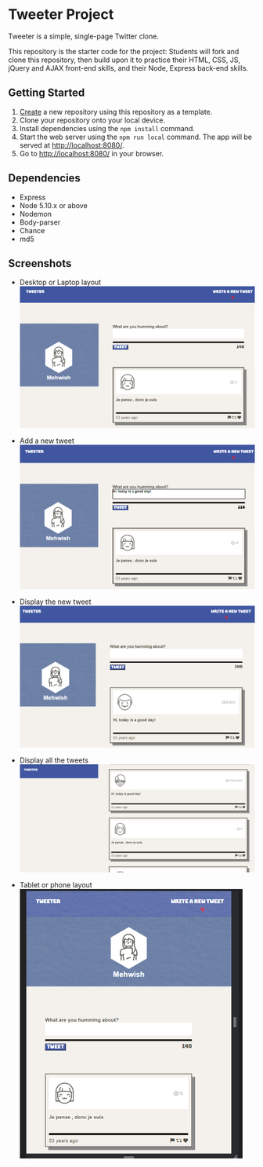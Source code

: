 # Tweeter Project

Tweeter is a simple, single-page Twitter clone.

This repository is the starter code for the project: Students will fork and clone this repository, then build upon it to practice their HTML, CSS, JS, jQuery and AJAX front-end skills, and their Node, Express back-end skills.

## Getting Started

1. [Create](https://docs.github.com/en/repositories/creating-and-managing-repositories/creating-a-repository-from-a-template) a new repository using this repository as a template.
2. Clone your repository onto your local device.
3. Install dependencies using the `npm install` command.
4. Start the web server using the `npm run local` command. The app will be served at <http://localhost:8080/>.
5. Go to <http://localhost:8080/> in your browser.

## Dependencies

- Express
- Node 5.10.x or above
- Nodemon
- Body-parser
- Chance
- md5

## Screenshots

- Desktop or Laptop layout
  !["Screenshot of desktop laptop layout"](https://github.com/MehwishI/tweeter/blob/master/docs/desktop-laptop-layout.png)

- Add a new tweet
  !["Screenshot of add a tweet"](https://github.com/MehwishI/tweeter/blob/master/docs/add-tweet.png)

- Display the new tweet
  !["Screenshot of tweet added"](https://github.com/MehwishI/tweeter/blob/master/docs/tweet-added.png)

- Display all the tweets
  !["Screenshot of tweets"](https://github.com/MehwishI/tweeter/blob/master/docs/tweets.png)

- Tablet or phone layout
  !["Screenshot of tablet or phone layout"](https://github.com/MehwishI/tweeter/blob/master/docs/tablet-phone-layout.png)
